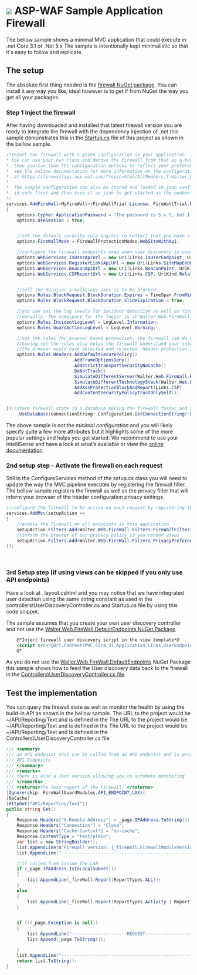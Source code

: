 ﻿# ![](https://cdn.asp-waf.com/img/FireWall.png) ASP-WAF Sample Application Firewall
The bellow sample shows a minimal MVC application that could execute in .net Core 3.1 or .Net 5.x
The sample is intentionally kept minimalistic so that it's easy to follow and replicate.

## The setup
The absolute first thing needed is the [firewall NuGet package](https://www.nuget.org/packages/Walter.Web.FireWall/). You can install it any way you like, ideal however is to get if from NuGet the way you get all your packages.


### Step 1 Inject the firewall 
After having downloaded and installed that latest firewall version you are ready to integrate the firewall with 
the dependency injection of .net this sample demonstrates this in the [Startup.cs](https://github.com/ASP-WAF/FireWall/blob/master/Samples/MVC_Core_31_Application/MVC_Core_31_Application/Startup.cs) file of this project as shown in the bellow sample.

```c#
/*Inject the firewall with a given configuration in your application
* You can use your own class and derive the firewall from that as a base class
*  then you can tune the configuration options to reflect your preferences
*  see the online documentation for more information on the configuration options
*  at https://firewallapi.asp-waf.com/?topic=html/AllMembers.T-Walter.Web.FireWall.IFireWallConfig.htm
*  
*  The sample configuration can also be stored and loaded in json configuration, perhaps make the configuration
*  in code first and then save it as json to get started as the number of configuration options are abundant
*/
services.AddFireWall<MyFireWall>(FireWallTrial.License, FireWallTrial.DomainKey, new Uri("https://www.mydomain.com", UriKind.Absolute), options =>
{
    options.Cypher.ApplicationPassword = "The password is 5 x 5, but I will not say in what order!";
    options.UseSession = true;


    //set the default security rule engines to reflect that you have a website and API requests for JavaScripts and monitoring
    options.FireWallMode = FireWallProtectionModes.WebSiteWithApi;

    //configure the firewall endpoints used when user discovery is used for web applications that support JavaScript
    options.WebServices.IsUserApiUrl = new Uri(Links.IsUserEndpoint, UriKind.Relative);
    options.WebServices.RegisterLinksApiUrl = new Uri(Links.SiteMapEndPoint, UriKind.Relative);
    options.WebServices.BeaconApiUrl = new Uri(Links.BeaconPoint, UriKind.Relative);
    options.WebServices.CSPReportUrl = new Uri(Links.CSP, UriKind.Relative);


    //tell the duration a malicious user is to be blocked
    options.Rules.BlockRequest.BlockDuration.Expires = TimeSpan.FromMinutes(5);
    options.Rules.BlockRequest.BlockDuration.SlideExpiration = true;

    //you can set the log levels for incident detection as well as firewall guard actions
    //manually. The namespace for the logger is at Walter.Web.FireWall.Guard 
    options.Rules.IncidentLogLevel = LogLevel.Information;
    options.Rules.GuardActionLogLevel = LogLevel.Warning;

    //set the rules for browser based protection, the firewall can do without them but the extra layer of defense does not hurt
    //having set the rules also helps the firewall understand your intend and help sniff-out bots that are violating the rules that
    //the browser would have detected and rejected. Header protection is "camouflage" as well as adds an active layer of protection
    options.Rules.Headers.AddDefaultSecurePolicy()
                         .AddFrameOptionsDeny()
                         .AddStrictTransportSecurityNoCache()
                         .DoNotTrack()
                         .SimulateDifferentServer(Walter.Web.FireWall.Headers.ServerSimulation.Apache249Unix)
                         .SimulateDifferentTechnologyStack(Walter.Web.FireWall.Headers.StackSimulation.PHP)
                         .AddXssProtectionBlockAndReport(Links.CSP)
                         .AddContentSecurityPolicyTrustOnlySelf();


})//store firewall state in a database making the firewall faster and allow it for the firewall to maintain large data volumes
    .UseDatabase(connectionString: Configuration.GetConnectionString("FireWallState"), schema: "dbo", dataRetention: TimeSpan.FromDays(90));
````

The above sample is not the *minimal configuration* and you will likely specify quite a few more attributes but 
it highlights some of the more popular settings and helps you get started. We recommend to use your IntelliSense 
and have a look at what’s available or view the [online documentation](https://firewallapi.asp-waf.com/?topic=html/AllMembers.T-Walter.Web.FireWall.IFireWallConfig.htm).
<br>

### 2nd setup step - Activate the firewall on each request
Still in the ConfigureServices method of the setup.cs class you will need to update the way the 
MVC pipeline executes by registering the firewall filter. The bellow sample registers the firewall
as well as the privacy filter that will inform your browser of the header configuration privacy settings.

````c#
//configure the firewall to be active on each request by registering the firewall filter
services.AddMvc(setupAction =>
{
    //enable the firewall on all endpoints in this application 
    setupAction.Filters.Add<Walter.Web.FireWall.Filters.FireWallFilter>();
    //inform the browser of our privacy policy if you render views
    setupAction.Filters.Add<Walter.Web.FireWall.Filters.PrivacyPreferencesFilter>();
});
````
<br>

### 3rd Setup step (if using views can be skipped if you only use API endpoints)
Have a look at _layout.cshtml and you may notice that we have integrated user detection using the same string 
constant as used in the controllers\UserDiscoveryController.cs and Startup.cs file by using this code snippet.

The sample assumes that you create your own user discovery controller and not use the [Walter.Web.FireWall.DefaultEndpoints NuGet Package](https://www.nuget.org/packages/Walter.Web.FireWall.DefaultEndpoints/)
```html
    @*Inject firewall user discovery script in the view template*@
    <script src="@Url.Content(MVC_Core_31_Application.Links.UserEndpointJavaScript)"></script>
    @*
```  

As you do not use the [Walter.Web.FireWall.DefaultEndpoints](https://www.nuget.org/packages/Walter.Web.FireWall.DefaultEndpoints/) NuGet Package this sample shows how to feed the User discovery data back to the firewall in the [Controllers\UserDiscoveryController.cs file](https://github.com/ASP-WAF/FireWall/blob/master/Samples/MVC_Core_31_Application/MVC_Core_31_Application/Controllers/UserDiscoveryController.cs).



## Test the implementation
You can query the firewall state as well as monitor the health by using the build-in API as shown in the bellow sample. 
The URL to the project would be ~/API/Reporting/Text and is defined in the The URL to the project would be ~/API/Reporting/Text and is defined in the The URL to the project would be ~/API/Reporting/Text and is defined in the Controllers\UserDiscoveryController.cs file



````c#
/// <summary>
/// an API endpoint that can be called from an API endpoint and is protected using the firewall rule-set for 
/// API Endpoints
/// </summary>
/// <remarks>
/// there is also a Json version allowing you to automate monitoring
/// </remarks>
/// <returns>the text report of the firewall, </returns>
[Ignore(skip: FireWallGuardModules.API_ENDPOINT_LAX)]
[NoCache]
[HttpGet("API/Reporting/Text")]
public string Get()
{
    Response.Headers["X-Remote-Address"] = _page.IPAddress.ToString();
    Response.Headers["Connection"] = "Close";
    Response.Headers["Cache-Control"] = "no-cache";
    Response.ContentType = "text/plain";
    var list = new StringBuilder();
    list.AppendLine($"Firewall version: {_fireWall.FirewallModuleVersion} status {_fireWall.State} license {_fireWall.License.LicenseKey.Domain.DomainUrl}: {_fireWall.License.LicenseKey.LicenseLevel}");
    list.AppendLine("---------------------------------------------------");

    //if called from inside the LAN
    if (_page.IPAddress.IsInLocalSubnet())
    {
        list.AppendLine(_fireWall.Report(ReportTypes.ALL));
    }
    else
    {
        list.AppendLine(_fireWall.Report(ReportTypes.Activity | ReportTypes.KPI));
    }


    if (!(_page.Exception is null))
    {
        list.AppendLine("---------------------REQUEST-----------------------");
        list.Append(_page.ToString());

    }
    list.AppendLine("---------------------------------------------------");
    return list.ToString();
}
````


